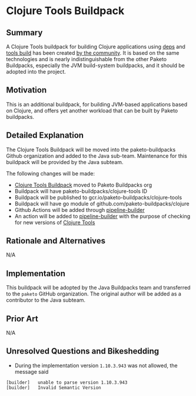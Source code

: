 # Clojure Tools Buildpack

## Summary

A Clojure Tools buildpack for building Clojure applications using [deps][d] and [tools build][t] has been created [by the community][b].  It is based on the same technologies and is nearly indistinguishable from the other Paketo Buildpacks, especially the JVM build-system buildpacks, and it should be adopted into the project.

[d]: https://clojure.org/guides/deps_and_cli
[t]: https://clojure.org/guides/tools_build
[b]: https://github.com/eddumelendez/clojure

## Motivation

This is an additional buildpack, for building JVM-based applications based on Clojure, and offers yet another workload that can be built by Paketo buildpacks.

## Detailed Explanation

The Clojure Tools Buildpack will be moved into the paketo-buildpacks Github organization and added to the Java sub-team. Maintenance for this buildpack will be provided by the Java subteam.

The following changes will be made:

* [Clojure Tools Buildpack][b] moved to Paketo Buildpacks org
* Buildpack will have paketo-buildpacks/clojure-tools ID
* Buildpack will be published to gcr.io/paketo-buildpacks/clojure-tools
* Buildpack will have go module of github.com/paketo-buildpacks/clojure
* Github Actions will be added through [pipeline-builder][p]
* An action will be added to [pipeline-builder][p] with the purpose of checking for new versions of [Clojure Tools][c]

[b]: https://github.com/eddumelendez/clojure
[p]: https://github.com/paketo-buildpacks/pipeline-builder
[c]: https://clojure.org/releases/tools

## Rationale and Alternatives

N/A

## Implementation

This buildpack will be adopted by the Java Buildpacks team and transferred to the `paketo` GitHub organization.  The original author will be added as a contributor to the Java subteam.

## Prior Art

N/A

## Unresolved Questions and Bikeshedding

* During the implementation version `1.10.3.943` was not allowed, the message said 
 
```
[builder]   unable to parse version 1.10.3.943
[builder]   Invalid Semantic Version
```
